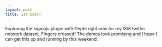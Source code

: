 ```yaml
---
layout: post
title: 1st post!
---
```


Exploring the sigmajs plugin with Gephi right now for my ISIS twitter network dataset. Fingers crossed! The demos look promising and I hope I can get this up and running by this weekend. 
